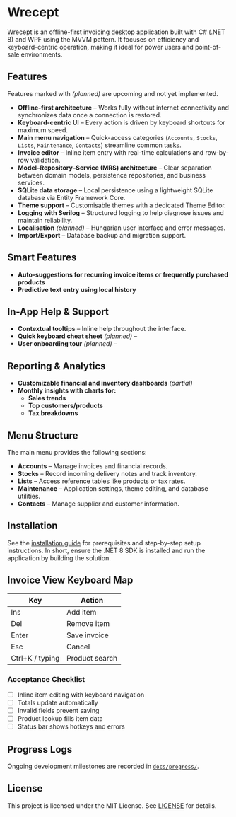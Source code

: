 # Wrecept

Wrecept is an offline-first invoicing desktop application built with C# (.NET 8) and WPF using the MVVM pattern. It focuses on efficiency and keyboard-centric operation, making it ideal for power users and point-of-sale environments.

<!-- Main window screenshot omitted due to binary file restrictions -->

## Features

Features marked with *(planned)* are upcoming and not yet implemented.

- **Offline-first architecture** – Works fully without internet connectivity and synchronizes data once a connection is restored.
- **Keyboard-centric UI** – Every action is driven by keyboard shortcuts for maximum speed.
- **Main menu navigation** – Quick-access categories (`Accounts`, `Stocks`, `Lists`, `Maintenance`, `Contacts`) streamline common tasks.
- **Invoice editor** – Inline item entry with real-time calculations and row-by-row validation.
- **Model–Repository–Service (MRS) architecture** – Clear separation between domain models, persistence repositories, and business services.
- **SQLite data storage** – Local persistence using a lightweight SQLite database via Entity Framework Core.
- **Theme support** – Customisable themes with a dedicated Theme Editor.
- **Logging with Serilog** – Structured logging to help diagnose issues and maintain reliability.
- **Localisation** *(planned)* – Hungarian user interface and error messages.
- **Import/Export** – Database backup and migration support.
## Smart Features
- **Auto-suggestions for recurring invoice items or frequently purchased products**
- **Predictive text entry using local history**
## In-App Help & Support
- **Contextual tooltips** – Inline help throughout the interface.
- **Quick keyboard cheat sheet** *(planned)* –
- **User onboarding tour** *(planned)* –
## Reporting & Analytics
- **Customizable financial and inventory dashboards** *(partial)*
- **Monthly insights with charts for:**
  - **Sales trends**
  - **Top customers/products**
  - **Tax breakdowns**

## Menu Structure

The main menu provides the following sections:

- **Accounts** – Manage invoices and financial records.
- **Stocks** – Record incoming delivery notes and track inventory.
- **Lists** – Access reference tables like products or tax rates.
- **Maintenance** – Application settings, theme editing, and database utilities.
- **Contacts** – Manage supplier and customer information.

## Installation

See the [installation guide](docs/INSTALL.md) for prerequisites and step-by-step setup instructions. In short, ensure the .NET 8 SDK is installed and run the application by building the solution.

## Invoice View Keyboard Map

| Key | Action |
|-----|--------|
| Ins | Add item |
| Del | Remove item |
| Enter | Save invoice |
| Esc | Cancel |
| Ctrl+K / typing | Product search |

### Acceptance Checklist
- [ ] Inline item editing with keyboard navigation
- [ ] Totals update automatically
- [ ] Invalid fields prevent saving
- [ ] Product lookup fills item data
- [ ] Status bar shows hotkeys and errors

## Progress Logs

Ongoing development milestones are recorded in [`docs/progress/`](docs/progress/).

## License

This project is licensed under the MIT License. See [LICENSE](LICENSE) for details.
